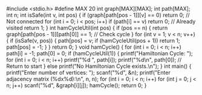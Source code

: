 #include <stdio.h>
 #define MAX 20
 int graph[MAX][MAX];
 int path[MAX];
 int n;
 int isSafe(int v, int pos) {
    if (graph[path[pos - 1]][v] == 0)
        return 0; // Not connected
    for (int i = 0; i < pos; i++)
        if (path[i] == v)
            return 0; // Already visited
    return 1;
 }
 int hamCycleUtil(int pos) {
    if (pos == n) {
        return graph[path[pos - 1]][path[0]] 
== 1; // Check cycle
    }
    for (int v = 1; v < n; v++) {
        if (isSafe(v, pos)) {
            path[pos] = v;
            if (hamCycleUtil(pos + 1))
                return 1;
            path[pos] = -1;
        }
    }
    return 0;
 }
 void hamCycle() {
    for (int i = 0; i < n; i++)
        path[i] = -1;
    path[0] = 0;
    if (hamCycleUtil(1)) {
        printf("Hamiltonian Cycle: ");
        for (int i = 0; i < n; i++)
            printf("%d ", path[i]);
        printf("%d\n", path[0]); // Return to
 start
    } else
        printf("No Hamiltonian Cycle 
exists.\n");
 }
 int main() {
    printf("Enter number of vertices: ");
    scanf("%d", &n);
printf("Enter adjacency matrix 
(%dx%d):\n", n, n);
 for (int i = 0; i < n; i++)
 for (int j = 0; j < n; j++)
 scanf("%d", &graph[i][j]);
 hamCycle();
 return 0;                   }
